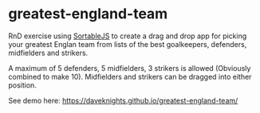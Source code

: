 # greatest-england-team
RnD exercise using [SortableJS](https://sortablejs.github.io/Sortable/) to create a drag and drop app for picking your greatest Englan team from lists of the best goalkeepers, defenders, midfielders and strikers.

A maximum of 5 defenders, 5 midfielders, 3 strikers is allowed (Obviously combined to make 10).
Midfielders and strikers can be dragged into either position.


See demo here: https://daveknights.github.io/greatest-england-team/
